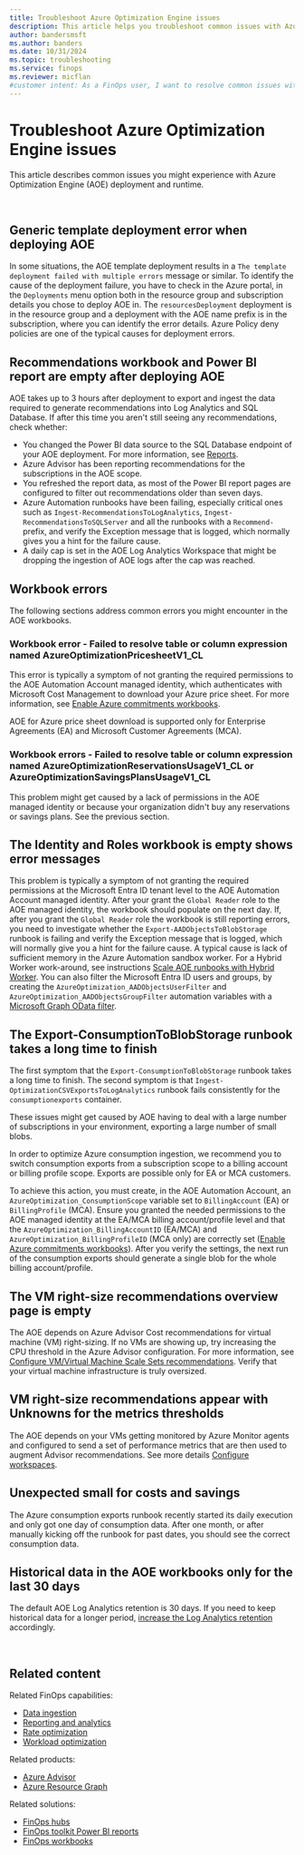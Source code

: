 ```yaml
---
title: Troubleshoot Azure Optimization Engine issues
description: This article helps you troubleshoot common issues with Azure Optimization Engine deployment and runtime.
author: bandersmsft
ms.author: banders
ms.date: 10/31/2024
ms.topic: troubleshooting
ms.service: finops
ms.reviewer: micflan
#customer intent: As a FinOps user, I want to resolve common issues with Azure optimization engine.
---
```


<!-- markdownlint-disable-next-line MD025 -->
# Troubleshoot Azure Optimization Engine issues

This article describes common issues you might experience with Azure Optimization Engine (AOE) deployment and runtime.

<br>

## Generic template deployment error when deploying AOE

In some situations, the AOE template deployment results in a `The template deployment failed with multiple errors` message or similar. To identify the cause of the deployment failure, you have to check in the Azure portal, in the `Deployments` menu option both in the resource group and subscription details you chose to deploy AOE in. The `resourcesDeployment` deployment is in the resource group and a deployment with the AOE name prefix is in the subscription, where you can identify the error details. Azure Policy deny policies are one of the typical causes for deployment errors.

## Recommendations workbook and Power BI report are empty after deploying AOE

AOE takes up to 3 hours after deployment to export and ingest the data required to generate recommendations into Log Analytics and SQL Database. If after this time you aren't still seeing any recommendations, check whether:

- You changed the Power BI data source to the SQL Database endpoint of your AOE deployment. For more information, see [Reports](reports.md).
- Azure Advisor has been reporting recommendations for the subscriptions in the AOE scope.
- You refreshed the report data, as most of the Power BI report pages are configured to filter out recommendations older than seven days.
- Azure Automation runbooks have been failing, especially critical ones such as `Ingest-RecommendationsToLogAnalytics`, `Ingest-RecommendationsToSQLServer` and all the runbooks with a `Recommend-` prefix, and verify the Exception message that is logged, which normally gives you a hint for the failure cause.
- A daily cap is set in the AOE Log Analytics Workspace that might be dropping the ingestion of AOE logs after the cap was reached.

## Workbook errors

The following sections address common errors you might encounter in the AOE workbooks.

### Workbook error - Failed to resolve table or column expression named AzureOptimizationPricesheetV1_CL

This error is typically a symptom of not granting the required permissions to the AOE Automation Account managed identity, which authenticates with Microsoft Cost Management to download your Azure price sheet. For more information, see [Enable Azure commitments workbooks](setup-options.md#enable-azure-commitments-workbooks).

AOE for Azure price sheet download is supported only for Enterprise Agreements (EA) and Microsoft Customer Agreements (MCA).

### Workbook errors - Failed to resolve table or column expression named AzureOptimizationReservationsUsageV1_CL or AzureOptimizationSavingsPlansUsageV1_CL

This problem might get caused by a lack of permissions in the AOE managed identity or because your organization didn't buy any reservations or savings plans. See the previous section.

## The Identity and Roles workbook is empty shows error messages

This problem is typically a symptom of not granting the required permissions at the Microsoft Entra ID tenant level to the AOE Automation Account managed identity. After your grant the `Global Reader` role to the AOE managed identity, the workbook should populate on the next day. If, after you grant the `Global Reader` role the workbook is still reporting errors, you need to investigate whether the `Export-AADObjectsToBlobStorage` runbook is failing and verify the Exception message that is logged, which will normally give you a hint for the failure cause. A typical cause is lack of sufficient memory in the Azure Automation sandbox worker. For a Hybrid Worker work-around, see instructions [Scale AOE runbooks with Hybrid Worker](customize.md#scale-aoe-runbooks-with-hybrid-worker). You can also filter the Microsoft Entra ID users and groups, by creating the `AzureOptimization_AADObjectsUserFilter` and `AzureOptimization_AADObjectsGroupFilter` automation variables with a [Microsoft Graph OData filter](/graph/filter-query-parameter).

## The Export-ConsumptionToBlobStorage runbook takes a long time to finish

The first symptom that the `Export-ConsumptionToBlobStorage` runbook takes a long time to finish. The second symptom is that `Ingest-OptimizationCSVExportsToLogAnalytics` runbook fails consistently for the `consumptionexports` container.

These issues might get caused by AOE having to deal with a large number of subscriptions in your environment, exporting a large number of small blobs.

In order to optimize Azure consumption ingestion, we recommend you to switch consumption exports from a subscription scope to a billing account or billing profile scope. Exports are possible only for EA or MCA customers.

To achieve this action, you must create, in the AOE Automation Account, an `AzureOptimization_ConsumptionScope` variable set to `BillingAccount` (EA) or `BillingProfile` (MCA). Ensure you granted the needed permissions to the AOE managed identity at the EA/MCA billing account/profile level and that the `AzureOptimization_BillingAccountID` (EA/MCA) and `AzureOptimization_BillingProfileID` (MCA only) are correctly set ([Enable Azure commitments workbooks](setup-options.md#enable-azure-commitments-workbooks)). After you verify the settings, the next run of the consumption exports should generate a single blob for the whole billing account/profile.

## The VM right-size recommendations overview page is empty

The AOE depends on Azure Advisor Cost recommendations for virtual machine (VM) right-sizing. If no VMs are showing up, try increasing the CPU threshold in the Azure Advisor configuration. For more information, see [Configure VM/Virtual Machine Scale Sets recommendations](/azure/advisor/advisor-cost-recommendations#configure-vmvmss-recommendations). Verify that your virtual machine infrastructure is truly oversized.

## VM right-size recommendations appear with Unknowns for the metrics thresholds

The AOE depends on your VMs getting monitored by Azure Monitor agents and configured to send a set of performance metrics that are then used to augment Advisor recommendations. See more details [Configure workspaces](configure-workspaces.md).

## Unexpected small for costs and savings

The Azure consumption exports runbook recently started its daily execution and only got one day of consumption data. After one month, or after manually kicking off the runbook for past dates, you should see the correct consumption data.

## Historical data in the AOE workbooks only for the last 30 days

The default AOE Log Analytics retention is 30 days. If you need to keep historical data for a longer period, [increase the Log Analytics retention](/troubleshoot/azure/azure-monitor/log-analytics/billing/configure-data-retention) accordingly.

<br>

## Related content

Related FinOps capabilities:

- [Data ingestion](../../framework/understand/ingestion.md)
- [Reporting and analytics](../../framework/understand/reporting.md)
- [Rate optimization](../../framework/optimize/rates.md)
- [Workload optimization](../../framework/optimize/workloads.md)

Related products:

- [Azure Advisor](/azure/advisor/)
- [Azure Resource Graph](/azure/governance/resource-graph/)

Related solutions:

- [FinOps hubs](../hubs/finops-hubs-overview.md)
- [FinOps toolkit Power BI reports](../power-bi/reports.md)
- [FinOps workbooks](../workbooks/finops-workbooks-overview.md)